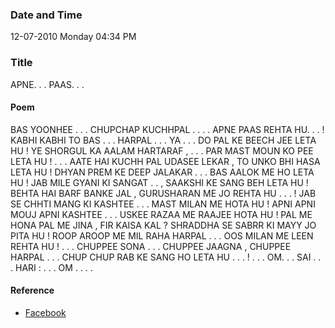 ### Date and Time

12-07-2010 Monday 04:34 PM

### Title

APNE. . . PAAS. . .

#### Poem

BAS YOONHEE . . . CHUPCHAP KUCHHPAL . . . . APNE PAAS REHTA HU. . . ! KABHI  KABHI TO BAS . . . HARPAL . . . YA . . . DO PAL KE BEECH JEE LETA HU ! YE SHORGUL KA AALAM HARTARAF , . . . PAR MAST MOUN KO PEE LETA HU ! . . . AATE HAI KUCHH PAL UDASEE LEKAR , TO UNKO BHI HASA LETA HU ! DHYAN PREM KE DEEP JALAKAR . . . BAS AALOK ME HO LETA HU ! JAB MILE GYANI KI SANGAT . . , SAAKSHI KE SANG BEH LETA HU ! BEHTA HAI BARF BANKE JAL , GURUSHARAN ME JO REHTA HU . . . ! JAB SE CHHTI MANG KI KASHTEE . . . MAST MILAN ME HOTA HU ! APNI APNI MOUJ APNI KASHTEE . . . USKEE RAZAA ME RAAJEE HOTA HU ! PAL ME HONA PAL ME JINA , FIR KAISA KAL ? SHRADDHA SE SABRR KI MAYY JO PITA HU ! ROOP AROOP ME MIL RAHA HARPAL . . . OOS MILAN ME LEEN REHTA HU ! . . . CHUPPEE SONA . . . CHUPPEE JAAGNA , CHUPPEE HARPAL . . . CHUP CHUP RAB KE SANG HO LETA HU . . . ! . . . OM. . . SAI . . . HARI : . . . OM . . . . 

#### Reference

* [Facebook](https://www.facebook.com/share/W2kZg5Us6u96EEiQ/)
